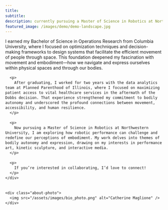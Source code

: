 ```yaml
---
title: 
subtitle: 
description: currently pursuing a Master of Science in Robotics at Northwestern
featured_image: /images/demo/demo-landscape.jpg
---
```


<div class="content-wrap">
  <div class="about-container">
    <div class="about-text">
      <p>
        I earned my Bachelor of Science in Operations Research from Columbia University, where I focused on optimization techniques and decision-making frameworks to design systems that facilitate the efficient movement of people through space. This foundation deepened my fascination with movement and embodiment—how we navigate and express ourselves within physical spaces and through our bodies.
      </p>

     

      <p>
        After graduating, I worked for two years with the data analytics team at Planned Parenthood of Illinois, where I focused on maximizing patient access to vital healthcare services in the aftermath of the Dobbs decision. That experience strengthened my commitment to bodily autonomy and underscored the profound connections between movement, accessibility, and human resilience.
      </p>

      <p>
        Now pursuing a Master of Science in Robotics at Northwestern University, I am exploring how robotic performance can challenge and redefine our perceptions of embodiment. My work delves into themes of bodily autonomy and expression, drawing on my interests in performance art, kinetic sculpture, and interactive media.
      </p>

      <p>
        If you’re interested in collaborating, I’d love to connect!
      </p>
    </div>


    <div class="about-photo">
      <img src="/assets/images/bio_photo.png" alt="Catherine Maglione" />
    </div>
  </div>
</div>


